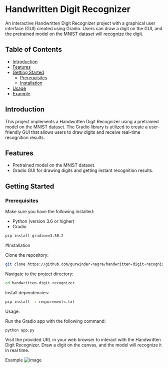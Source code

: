 # Handwritten Digit Recognizer

An interactive Handwritten Digit Recognizer project with a graphical user interface (GUI) created using Gradio. Users can draw a digit on the GUI, and the pretrained model on the MNIST dataset will recognize the digit.

## Table of Contents

- [Introduction](#introduction)
- [Features](#features)
- [Getting Started](#getting-started)
  - [Prerequisites](#prerequisites)
  - [Installation](#installation)
- [Usage](#usage)
- [Example](#example)

## Introduction

This project implements a Handwritten Digit Recognizer using a pretrained model on the MNIST dataset. The Gradio library is utilized to create a user-friendly GUI that allows users to draw digits and receive real-time recognition results.

## Features

- Pretrained model on the MNIST dataset.
- Gradio GUI for drawing digits and getting instant recognition results.

## Getting Started

### Prerequisites

Make sure you have the following installed:

- Python (version 3.6 or higher)
- Gradio

```bash
pip install gradio==3.50.2
```

#Installation

Clone the repository:

```bash
git clone https://github.com/gurwinder-nagra/handwritten-digit-recognizer.git
```

Navigate to the project directory:

```bash
cd handwritten-digit-recognizer
```

Install dependencies:

```bash
pip install -r requirements.txt
```

Usage:

Run the Gradio app with the following command:

```bash
python app.py
```

Visit the provided URL in your web browser to interact with the Handwritten Digit Recognizer. Draw a digit on the canvas, and the model will recognize it in real time.

Example
![image](https://github.com/gurwinder-nagra/handwritten-digit-recognizer/assets/101449053/ca1ea6e4-69be-4262-a503-856f2c764cc8)
